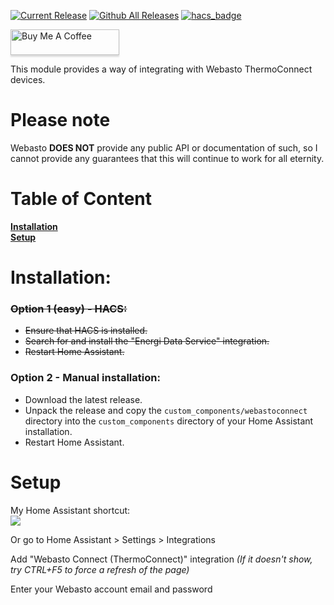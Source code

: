 [![Current Release](https://img.shields.io/github/release/mtrab/webastoconnect/all.svg?style=plastic)](https://github.com/mtrab/webastoconnect/releases) [![Github All Releases](https://img.shields.io/github/downloads/mtrab/webastoconnect/total.svg?style=plastic)](https://github.com/mtrab/webastoconnect/releases) [![hacs_badge](https://img.shields.io/badge/HACS-Default-41BDF5.svg?style=plastic)](https://github.com/hacs/integration)

<a href="https://www.buymeacoffee.com/mtrab" target="_blank"><img src="https://www.buymeacoffee.com/assets/img/custom_images/orange_img.png" alt="Buy Me A Coffee" style="height: 41px !important;width: 174px !important;box-shadow: 0px 3px 2px 0px rgba(190, 190, 190, 0.5) !important;-webkit-box-shadow: 0px 3px 2px 0px rgba(190, 190, 190, 0.5) !important;" ></a>

This module provides a way of integrating with Webasto ThermoConnect devices.

# Please note
Webasto <b>DOES NOT</b> provide any public API or documentation of such, so I cannot provide any guarantees that this will continue to work for all eternity.

# Table of Content

**[Installation](#installation)**<br/>
**[Setup](#setup)**<br/>

# Installation:

### <strike>Option 1 (easy) - HACS:</strike>

- <strike>Ensure that HACS is installed.</strike>
- <strike>Search for and install the "Energi Data Service" integration.</strike>
- <strike>Restart Home Assistant.</strike>

### Option 2 - Manual installation:

- Download the latest release.
- Unpack the release and copy the `custom_components/webastoconnect` directory into the `custom_components` directory of your Home Assistant installation.
- Restart Home Assistant.

# Setup

My Home Assistant shortcut:<br/>
[![](https://my.home-assistant.io/badges/config_flow_start.svg)](https://my.home-assistant.io/redirect/config_flow_start/?domain=webastoconnect)

Or go to Home Assistant > Settings > Integrations

Add "Webasto Connect (ThermoConnect)" integration *(If it doesn't show, try CTRL+F5 to force a refresh of the page)*

Enter your Webasto account email and password

